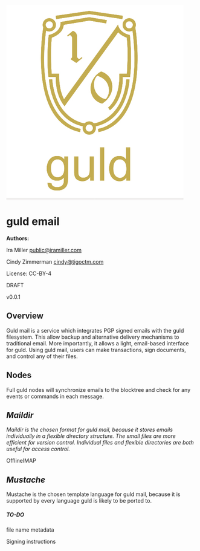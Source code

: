 

![guldlogo](https://github.com/Alexstang/branding/blob/master/Guld%20Logo.png)


# guld email


__Authors:__

Ira Miller <public@iramiller.com>

Cindy Zimmerman <cindy@tigoctm.com>

License: CC-BY-4


DRAFT

v0.0.1




## Overview

Guld mail is a service which integrates PGP signed emails with the guld filesystem. This allow backup and alternative delivery mechanisms to traditional email. More importantly, it allows a light, email-based interface for guld. Using guld mail, users can make transactions, sign documents, and control any of their files.

## Nodes
Full guld nodes will synchronize emails to the blocktree and check for any events or commands in each message.
## _Maildir_

*Maildir is the chosen format for guld mail, because it stores emails individually in a flexible directory structure. The small files are more efficient for version control. Individual files and flexible directories are both useful for access control.*


OfflineIMAP


## _Mustache_


Mustache is the chosen template language for guld mail, because it is supported by every language guld is likely to be ported to.

##### TO-DO

file name metadata

Signing instructions

